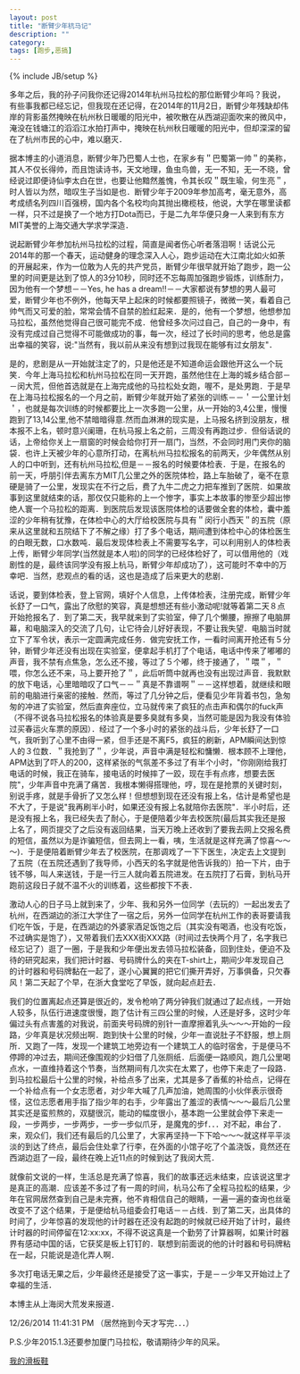 ```yaml
---
layout: post
title: "断臂少年杭马记"
description: ""
category: 
tags: [跑步,恶搞]
---
```

{% include JB/setup %}

多年之后，我的孙子问我你还记得2014年杭州马拉松的那位断臂少年吗？我说，有些事我都已经忘记，但我现在还记得，在2014年的11月2日，断臂少年残缺却伟岸的背影虽然掩映在杭州秋日暖暖的阳光中，被吹散在从西湖迎面吹来的微风中，淹没在钱塘江的滔滔江水拍打声中，掩映在杭州秋日暖暖的阳光中，但却深深的留在了杭州市民的心中，难以磨灭．

据本博主的小道消息，断臂少年乃巴蜀人士也，在家乡有＂巴蜀第一帅＂的美称，其人不仅长得帅，而且饱读诗书，天文地理，鱼虫鸟兽，无一不知，无一不晓，曾经说过即便诗仙李太白在世，也要让他黯然羞愧，令其长叹＂既生瑜，何生亮＂，时人皆以为然，暗叹生子当如是也．断臂少年于2009年参加高考，毫无意外，高考成绩名列四川百强榜，国内各个名校均向其抛出橄榄枝，他说，大学在哪里读都一样，只不过是换了一个地方打Dota而已，于是二九年华便只身一人来到有东方MIT美誉的上海交通大学求学深造．

说起断臂少年参加杭州马拉松的过程，简直是闻者伤心听者落泪啊！话说公元2014年的那一个春天，运动健身的理念深入人心，跑步运动在大江南北如火如荼的开展起来，作为一位敢为人先的共产党员，断臂少年很早就开始了跑步，跑一公里的时间更是达到了惊人的3分10秒，同时还不忘每周加强跑步锻炼，训练耐力，因为他有一个梦想－－Yes, he has a dream!!－－大家都说有梦想的男人最可爱，断臂少年也不例外，他每天早上起床的时候都要照镜子，微微一笑，看着自己帅气而又可爱的脸，常常会情不自禁的脸红起来．是的，他有一个梦想，他想参加马拉松，虽然他觉得自己很可能完不成．他曾经多次问过自己，自己的一身中，有没有完成过自己觉得不可能做成功的事，每一次，经过了长时间的思考，他总是露出幸福的笑容，说:"当然有，我以前从来没有想到过我现在能够有过女朋友"．

是的，悲剧是从一开始就注定了的，只是他还是不知道命运会跟他开这么一个玩笑．今年上海马拉松和杭州马拉松在同一天开跑，虽然他住在上海的城乡结合部－－闵大荒，但他首选就是在上海完成他的马拉松处女跑，喔不，是处男跑．于是早在上海马拉松报名的一个月之前，断臂少年就开始了紧张的训练－－＇一公里计划＇，也就是每次训练的时候都要比上一次多跑一公里，从一开始的3,4公里，慢慢跑到了13,14公里,他不禁暗暗得意.然而血淋淋的现实是，上马报名挤到没朋友，根本报不上名，顿时意兴阑珊，在杭马报上名之前，三周没有再跑过步．但俗话说的话，上帝给你关上一扇窗的时候会给你打开一扇门，当然，不会同时用门夹你的脑袋．也许上天被少年的心意所打动，在离杭州马拉松报名的前两天，少年偶然从别人的口中听到，还有杭州马拉松,但是－－报名的时候要体检表．于是，在报名的前一天，呼朋引伴去离东方MIT几公里之外的医院体检，路上车胎破了，毫不在意硬是骑了一公里，发现实在不行之后，费了九牛二虎之力把车推到了医院．如果故事到这里就结束的话，那仅仅只能称的上一个惨字，事实上本故事的惨至少超出惨绝人寰一个马拉松的距离．到医院后发现该医院体检的话要做全套的体检，囊中羞涩的少年稍有犹豫，在体检中心的大厅给校医院与具有＂闵行小西天＂的五院（原来从这里就和五院结下了不解之缘）打了多个电话，期间遭到体检中心的体检医生的白眼无数，口水数吨．最后发现体检表上不需要写名字，可以利用别人的体检表上传，断臂少年同学(当然就是本人啦)的同学的已经体检好了，可以借用他的（戏剧性的是，最终该同学没有报上杭马，断臂少年却成功了），这可能时不幸中的万幸吧．当然，悲观点的看的话，这也是造成了后来更大的悲剧．

话说，要到体检表，登上官网，填好个人信息，上传体检表，注册完成，断臂少年长舒了一口气，露出了欣慰的笑容，真是想想还有些小激动呢!就等着第二天８点开始抢报名了．到了第二天，我早就来到了实验室，伸了几个懒腰，擦擦了电脑屏幕，和电脑深入的交流了几句，让它待会儿好好表现，不要让我失望．电脑当时就立下了军令状，表示一定圆满完成任务．做完安抚工作，一看时间离开抢还有５分钟，断臂少年还没有出现在实验室，便拿起手机打了个电话，电话中传来了嘟嘟的声音，我不禁有点焦急，怎么还不接，等过了５个嘟，终于接通了，＂喂＂，＂喂，你怎么还不来，马上要开抢了＂，此后听筒中就再也没有出现过声音．我默默的放下电话，心里暗暗叹了口气－－＂真是不靠谱啊＂－－这样想着，就继续和眼前的电脑进行亲密的接触．然而，等过了几分钟之后，便看见少年背着书包，急匆匆的冲进了实验室，然后直奔座位，立马就传来了疯狂的点击声和偶尔的fuck声（不得不说各马拉松报名的体验真是要多臭就有多臭，当然可能是因为我没有体验过买春运火车票的原因）．经过了一个多小时的紧张的战斗后，少年长舒了一口气，我听到了心里不由得一紧，但手还是不离F5，疯狂的刷新，APM瞬间达到惊人的３位数．＂我抢到了＂，少年说，声音中满是轻松和慵懒．根本顾不上理他，APM达到了吓人的200，这样紧张的气氛差不多过了有半个小时，"你刚刚给我打电话的时候，我正在骑车，接电话的时候摔了一跤，现在手有点疼，想要去医院"，少年声音中充满了痛苦．我根本懒得搭理他，哼，现在是抢票的关键时刻，别说手疼，就是手骨折了又怎么样！但想想到现在还没有报上名，估计是希望也是不大了，于是说"我再刷半小时，如果还没有报上名就陪你去医院"．半小时后，还是没有报上名，我已经失去了耐心，于是便陪着少年去校医院(最后其实我还是报上名了，网页提交了之后没有返回结果，当天万晚上还收到了要我去网上交报名费的短信，虽然以为是诈骗短信，但去网上一看，咦，生活就是这样充满了惊喜～～～)．于是便陪着断臂少年去了校医院，在那调戏了一下下医生，决定去上文提到了五院（在五院还遇到了我导师，小西天的名字就是他告诉我的）拍一下片，由于钱不够，叫人来送钱，于是一行三人就向着五院进发。在五院打了石膏，到杭马开跑前这段日子就不温不火的训练着，这些都按下不表．

激动人心的日子马上就到来了，少年、我和另外一位同学（去玩的）一起出发去了杭州，在西湖边的浙江大学住了一宿之后，另外一位同学在杭州工作的表哥要请我们吃午饭，于是，在西湖边的外婆家酒足饭饱之后（其实没有喝酒，也没有吃饭，不过确实是饱了），又带着我们去XXX街XXX路（时间过去快两个月了，名字我已经忘记了）逛了一圈，于是我和少年便出发去领马拉松装备，回到住处，便迫不及待的研究起来，我们把计时器、号码牌什么的夹在T-shirt上，期间少年发现自己的计时器和号码牌黏在一起了，遂小心翼翼的把它们撕开弄好，万事俱备，只欠春风！第二天起了个早，在浙大食堂吃了早饭，就向起点赶去．

我们的位置离起点还算是很近的，发令枪响了两分钟我们就通过了起点线，一开始人较多，队伍行进速度很慢，跑了估计有三四公里的时候，人还是好多，这时少年偏过头有点害羞的对我说，前面夹号码牌的别针一直摩擦着乳头～～～开始的一段路，少年真是状况频出啊．跑到快十公里的时候，少年一直说肚子不舒服，想上厕所．又跑了一阵，发现一个建筑工地旁边有一个建筑工人的临时宿舍，于是便马不停蹄的冲过去，期间还像围观的少妇借了几张厕纸．后面便一路顺风，跑几公里喝点水，一直维持着这个节奏，当然期间有几次实在太累了，也停下来走了一段路．到马拉松最后十公里的时候，补给点多了出来，尤其是多了香蕉的补给点，记得在一个补给点有一个女志愿者，对少年大喊了几声加油，她周围的小伙伴表示很奇怪，这位志愿者用手指了指少年的右手，少年露出了羞涩的表情～～～最后几公里其实还是蛮煎熬的，双腿很沉，能动的幅度很小，基本跑一公里就会停下来走一段，一步两步，一步两步，一步一步似爪牙，是魔鬼的步f．．．对不起，串台了．来，观众们，我们还有最后的几公里了，大家再坚持一下下哈～～～就这样平平淡淡的到达了终点，最后会住处拿了行李，在外面的小馆子吃了个盖浇饭，竟然还在西湖边逛了一段，最终在晚上近11点的时候到达了我闵大荒．

就像前文说的一样，生活总是充满了惊喜，我们的故事还远未结束，应该说这里才是真正的高潮．应该差不多过了有一周的时间，杭马公布了全程马拉松的结果，少年在官网居然查到自己是未完赛，他不肯相信自己的眼睛，一遍一遍的查询也丝毫改变不了这个结果，于是便给杭马组委会打电话－－占线．到了第二天，出具体的时间了，少年惊喜的发现他的计时器在还没有起跑的时候就已经开始了计时，最终计时器的时间停留在12:xx:xx，不得不说这真是一个勤劳了计算器啊，如果计时器界有感动中国的话，它获奖是板上钉钉的．联想到前面说的他的计时器和号码牌粘在一起，只能说是造化弄人啊．

多次打电话无果之后，少年最终还是接受了这一事实，于是－－少年又开始过上了幸福的生活．

本博主从上海闵大荒发来报道．

12/26/2014 11:41:31 PM （居然拖到今天才写完．．．）

P.S.少年2015.1.3还要参加厦门马拉松，敬请期待少年的风采。

[我的滑板鞋](http://music.163.com/#/song?id=28605055)
